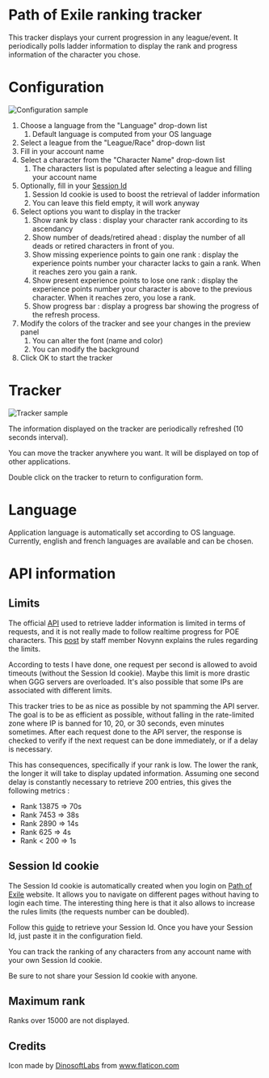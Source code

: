 # Path of Exile ranking tracker #

This tracker displays your current progression in any league/event.
It periodically polls ladder information to display the rank and progress information of the character you chose.

# Configuration #

![Configuration sample](https://i.imgur.com/ErYUusM.png)

1. Choose a language from the "Language" drop-down list
   1. Default language is computed from your OS language
2. Select a league from the "League/Race" drop-down list
2. Fill in your account name
3. Select a character from the "Character Name" drop-down list
   1. The characters list is populated after selecting a league and filling your account name
4. Optionally, fill in your [Session Id](#session-id-cookie "Goto Session Id information")
   1. Session Id cookie is used to boost the retrieval of ladder information
   2. You can leave this field empty, it will work anyway
5. Select options you want to display in the tracker
   1. Show rank by class : display your character rank according to its ascendancy
   2. Show number of deads/retired ahead : display the number of all deads or retired characters in front of you.
   3. Show missing experience points to gain one rank : display the experience points number your character lacks to gain a rank. When it reaches zero you gain a rank.
   4. Show present experience points to lose one rank : display the experience points number your character is above to the previous character. When it reaches zero, you lose a rank.
   5. Show progress bar : display a progress bar showing the progress of the refresh process.
6. Modify the colors of the tracker and see your changes in the preview panel
   1. You can alter the font (name and color)
   2. You can modify the background
7. Click OK to start the tracker


# Tracker #

![Tracker sample](https://i.imgur.com/YTme2bc.png)

The information displayed on the tracker are periodically refreshed (10 seconds interval).

You can move the tracker anywhere you want. It will be displayed on top of other applications.

Double click on the tracker to return to configuration form.

# Language #

Application language is automatically set according to OS language.
Currently, english and french languages are available and can be chosen.

# API information #

## Limits ##
The official [API](https://www.pathofexile.com/developer/docs/api) used to retrieve ladder information is limited in terms of requests, and it is not really made to follow realtime progress for POE characters.
This [post](https://www.pathofexile.com/forum/view-thread/2079853/filter-account-type/staff) by staff member Novynn explains the rules regarding the limits.

According to tests I have done, one request per second is allowed to avoid timeouts (without the Session Id cookie). Maybe this limit is more drastic when GGG servers are overloaded.
It's also possible that some IPs are associated with different limits.

This tracker tries to be as nice as possible by not spamming the API server. The goal is to be as efficient as possible, without falling in the rate-limited zone where IP is banned for 10, 20, or 30 seconds, even minutes sometimes.
After each request done to the API server, the response is checked to verify if the next request can be done immediately, or if a delay is necessary.

This has consequences, specifically if your rank is low. The lower the rank, the longer it will take to display updated information.
Assuming one second delay is constantly necessary to retrieve 200 entries, this gives the following metrics :
* Rank 13875 => 70s
* Rank 7453  => 38s
* Rank 2890  => 14s
* Rank 625   => 4s
* Rank < 200 => 1s

## Session Id cookie ##

The Session Id cookie is automatically created when you login on [Path of Exile](https://www.pathofexile.com) website.
It allows you to navigate on different pages without having to login each time.
The interesting thing here is that it also allows to increase the rules limits (the requests number can be doubled).

Follow this [guide](https://github.com/Stickymaddness/Procurement/wiki/SessionID) to retrieve your Session Id.
Once you have your Session Id, just paste it in the configuration field.

You can track the ranking of any characters from any account name with your own Session Id cookie.

Be sure to not share your Session Id cookie with anyone.

## Maximum rank ##

Ranks over 15000 are not displayed.

## Credits ##

Icon made by [DinosoftLabs](https://www.flaticon.com/authors/dinosoftlabs) from www.flaticon.com 
